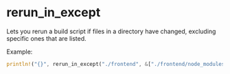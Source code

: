 # rerun_in_except

Lets you rerun a build script if files in a directory have changed, excluding specific ones that are listed.

Example:
```rust
println!("{}", rerun_in_except("./frontend", &["./frontend/node_modules", "./frontend/artifacts"]).unwrap())
```

